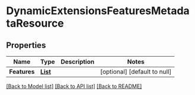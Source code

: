 # DynamicExtensionsFeaturesMetadataResource
## Properties

Name | Type | Description | Notes
------------ | ------------- | ------------- | -------------
**Features** | [**List**](DynamicExtensionsFeature.md) |  | [optional] [default to null]

[[Back to Model list]](../README.md#documentation-for-models) [[Back to API list]](../README.md#documentation-for-api-endpoints) [[Back to README]](../README.md)

